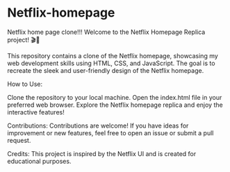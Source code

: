 # Netflix-homepage
Netflix home page clone!!!
Welcome to the Netflix Homepage Replica project! 🎬🍿

This repository contains a clone of the Netflix homepage, showcasing my web development skills using HTML, CSS, and JavaScript. The goal is to recreate the sleek and user-friendly design of the Netflix homepage.

How to Use:

Clone the repository to your local machine.
Open the index.html file in your preferred web browser.
Explore the Netflix homepage replica and enjoy the interactive features!

Contributions:
Contributions are welcome! If you have ideas for improvement or new features, feel free to open an issue or submit a pull request.

Credits:
This project is inspired by the Netflix UI and is created for educational purposes.
